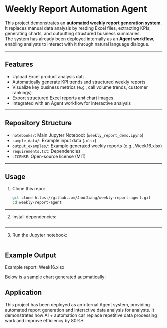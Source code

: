 # Weekly Report Automation Agent

This project demonstrates an **automated weekly report generation system**.  
It replaces manual data analysis by reading Excel files, extracting KPIs, generating charts, and outputting structured business summaries.  
The system has already been deployed internally as an **Agent workflow**, enabling analysts to interact with it through natural language dialogue.

---

## Features
- Upload Excel product analysis data
- Automatically generate KPI trends and structured weekly reports
- Visualize key business metrics (e.g., call volume trends, customer rankings)
- Export structured Excel reports and chart images
- Integrated with an Agent workflow for interactive analysis

---

## Repository Structure
- `notebooks/`: Main Jupyter Notebook (`weekly_report_demo.ipynb`)
- `sample_data/`: Example input data (`.xlsx`)
- `output_examples/`: Example generated weekly reports (e.g., Week16.xlsx)
- `requirements.txt`: Dependencies
- `LICENSE`: Open-source license (MIT)

---

## Usage
1. Clone this repo:
   ```bash
   git clone https://github.com/JaniJiang/weekly-report-agent.git
   cd weekly-report-agent

---

2. Install dependencies:

```pip install -r requirements.txt

```
---

3. Run the Jupyter notebook:

```jupyter notebook notebooks/weekly_report_demo.ipynb

```
## Example Output

Example report: Week16.xlsx

Below is a sample chart generated automatically:

## Application

This project has been deployed as an internal Agent system, providing automated report generation and interactive data analysis for analysts.
It demonstrates how AI + automation can replace repetitive data processing work and improve efficiency by 80%+


   
